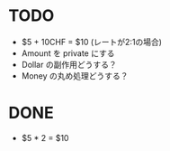 # TODO
* $5 + 10CHF = $10 (レートが2:1の場合)
* Amount を private にする
* Dollar の副作用どうする？
* Money の丸め処理どうする？

# DONE
* $5 * 2 = $10
